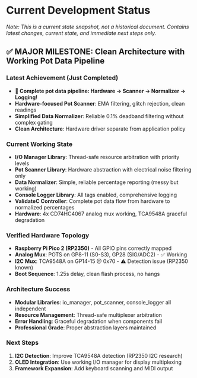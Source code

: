 # Current Development Status
*Note: This is a current state snapshot, not a historical document. Contains latest changes, current state, and immediate next steps only.*

## ✅ MAJOR MILESTONE: Clean Architecture with Working Pot Data Pipeline

### Latest Achievement (Just Completed)
- **🚀 Complete pot data pipeline: Hardware → Scanner → Normalizer → Logging!**
- **Hardware-focused Pot Scanner**: EMA filtering, glitch rejection, clean readings
- **Simplified Data Normalizer**: Reliable 0.1% deadband filtering without complex gating
- **Clean Architecture**: Hardware driver separate from application policy

### Current Working State
- **I/O Manager Library**: Thread-safe resource arbitration with priority levels
- **Pot Scanner Library**: Hardware abstraction with electrical noise filtering only
- **Data Normalizer**: Simple, reliable percentage reporting (messy but working)
- **Console Logger Library**: All tags enabled, comprehensive logging
- **ValidateC Controller**: Complete pot data flow from hardware to normalized percentages
- **Hardware**: 4x CD74HC4067 analog mux working, TCA9548A graceful degradation

### Verified Hardware Topology
- **Raspberry Pi Pico 2 (RP2350)** - All GPIO pins correctly mapped
- **Analog Mux**: POTS on GP8-11 (S0-S3), GP28 (SIG/ADC2) - ✅ Working
- **I2C Mux**: TCA9548A on GP14-15 @ 0x70 - ⚠️ Detection issue (RP2350 known)
- **Boot Sequence**: 1.25s delay, clean flash process, no hangs

### Architecture Success
- **Modular Libraries**: io_manager, pot_scanner, console_logger all independent
- **Resource Management**: Thread-safe multiplexer arbitration
- **Error Handling**: Graceful degradation when components fail
- **Professional Grade**: Proper abstraction layers maintained

### Next Steps
1. **I2C Detection**: Improve TCA9548A detection (RP2350 I2C research)
2. **OLED Integration**: Use working I/O manager for display multiplexing
3. **Framework Expansion**: Add keyboard scanning and MIDI output